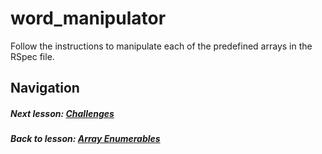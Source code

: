 # word_manipulator  
Follow the instructions to manipulate each of the predefined arrays in the RSpec file. 

## Navigation  
##### Next lesson: [Challenges](https://github.com/Coderdotnew/intro_web_apps_dgm/tree/master/05_class/03_challenges)  
##### Back to lesson: [Array Enumerables](https://github.com/Coderdotnew/intro_web_apps_dgm/tree/master/05_class/02_array_enumerables)  